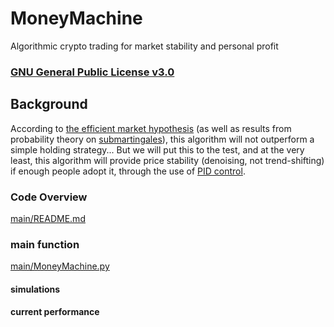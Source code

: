 # MoneyMachine
Algorithmic crypto trading for market stability and personal profit

### [GNU General Public License v3.0](LICENSE)

## Background
According to [the efficient market hypothesis](https://en.wikipedia.org/wiki/Efficient-market_hypothesis) (as well as results from probability theory on [submartingales](https://en.m.wikipedia.org/wiki/Martingale_(probability_theory))), this algorithm will not outperform a simple holding strategy... But we will put this to the test, and at the very least, this algorithm will provide price stability (denoising, not trend-shifting) if enough people adopt it, through the use of [PID control](https://en.wikipedia.org/wiki/PID_controller).

### Code Overview
[main/README.md](main/README.md)

### main function
[main/MoneyMachine.py](main/MoneyMachine.py)

#### simulations

#### current performance
